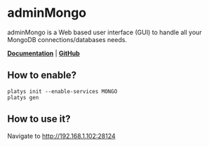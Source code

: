 # adminMongo 

adminMongo is a Web based user interface (GUI) to handle all your MongoDB connections/databases needs. 

**[Documentation](https://github.com/adicom-systems/adminMongo)** | **[GitHub](https://github.com/adicom-systems/adminMongo)**

## How to enable?

```
platys init --enable-services MONGO
platys gen
```

## How to use it?

Navigate to <http://192.168.1.102:28124>
